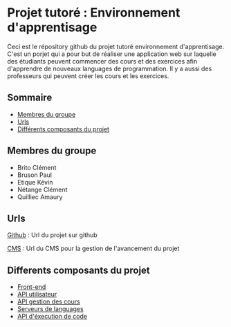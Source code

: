 # Projet tutoré : Environnement d'apprentisage

Ceci est le répository github du projet tutoré environnement d'apprentisage. C'est un porjet qui a pour but de réaliser une application web sur laquelle des étudiants peuvent commencer des cours et des exercices afin d'apprendre de nouveaux languages de programmation. Il y a aussi des professeurs qui peuvent créer les cours et les exercices.

## Sommaire

- [Membres du groupe](#membres-du-groupe)
- [Urls](#urls)
- [Différents composants du projet](#differents-composants-du-projet)

## Membres du groupe
- Brito Clément
- Bruson Paul
- Etique Kévin
- Nétange Clément
- Quilliec Amaury

## Urls
[Github](https://github.com/EtiqueKevin/projet-tutore) : Url du projet sur github

[CMS](https://grav.paul-bruson.fr/) : Url du CMS pour la gestion de l'avancement du projet

## Differents composants du projet

- [Front-end](front-end/README.md)
- [API utilisateur](api-utilisateur/README.md)
- [API gestion des cours](api-cours/README.md)
- [Serveurs de languages](language-servers/README.md)
- [API d'éxecution de code](api-execution/README.md)
